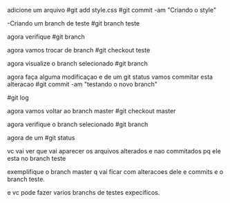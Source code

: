 adicione um arquivo
#git add style.css
#git commit -am "Criando o style"

-Criando um branch de teste
#git branch teste

agora verifique 
#git branch

agora vamos trocar de branch
#git checkout teste

agora visualize o branch selecionado
#git branch

agora faça alguma modificaçao e de um git status
vamos commitar esta alteracao
#git commit -am "testando o novo branch"

#git log <!-- Ver todos os historicos -->


agora vamos voltar ao branch master
#git checkout master

agora verifique o branch selecionado 
#git branch

agora de um 
#git status

vc vai ver que vai aparecer os arquivos alterados e nao commitados pq ele esta no branch teste

exemplifique o branch master q vai ficar com alteracoes dele e commits 
e o branch teste.

e vc pode fazer varios branchs de testes expecificos. 

  